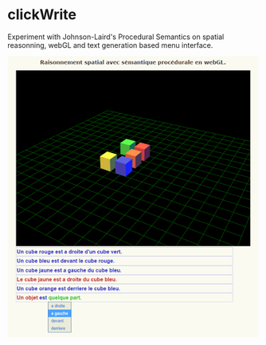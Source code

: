 clickWrite
==========

Experiment with Johnson-Laird's Procedural Semantics on spatial reasonning, webGL and text generation based menu interface.

![](snapshot.png)
